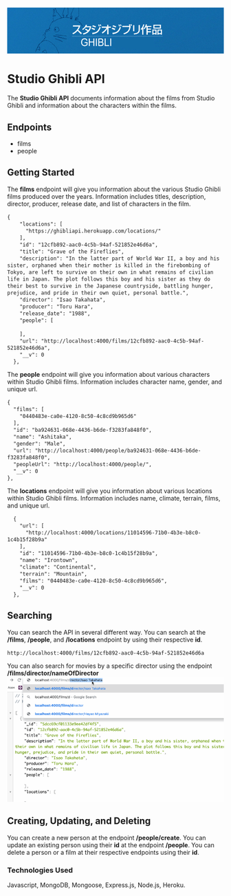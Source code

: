 ![Studio Ghibli Banner](./assets/ghiblibanner.png)  
# Studio Ghibli API  
The __Studio Ghibli API__ documents information about the films from Studio Ghibli and information about the characters within the films.  

## Endpoints  
- films  
- people  

## Getting Started  
The __films__ endpoint will give you information about the various Studio Ghibli films produced over the years.  Information includes titles, description, director, producer, release date, and list of characters in the film.  
```
{
    "locations": [
      "https://ghibliapi.herokuapp.com/locations/"
    ],
    "id": "12cfb892-aac0-4c5b-94af-521852e46d6a",
    "title": "Grave of the Fireflies",
    "description": "In the latter part of World War II, a boy and his sister, orphaned when their mother is killed in the firebombing of Tokyo, are left to survive on their own in what remains of civilian life in Japan. The plot follows this boy and his sister as they do their best to survive in the Japanese countryside, battling hunger, prejudice, and pride in their own quiet, personal battle.",
    "director": "Isao Takahata",
    "producer": "Toru Hara",
    "release_date": "1988",
    "people": [
      
    ],
    "url": "http://localhost:4000/films/12cfb892-aac0-4c5b-94af-521852e46d6a",
    "__v": 0
  },
  ```  
    

  The __people__ endpoint will give you information about various characters within Studio Ghibli films. Information includes character name, gender, and unique url.  
  ```
  {
    "films": [
      "0440483e-ca0e-4120-8c50-4c8cd9b965d6"
    ],
    "id": "ba924631-068e-4436-b6de-f3283fa848f0",
    "name": "Ashitaka",
    "gender": "Male",
    "url": "http://localhost:4000/people/ba924631-068e-4436-b6de-f3283fa848f0",
    "peopleUrl": "http://localhost:4000/people/",
    "__v": 0
  },
  ```  


The __locations__ endpoint will give you information about various locations within Studio Ghibli films. Information includes name, climate, terrain, films, and unique url.  
```
  {
    "url": [
      "http://localhost:4000/locations/11014596-71b0-4b3e-b8c0-1c4b15f28b9a"
    ],
    "id": "11014596-71b0-4b3e-b8c0-1c4b15f28b9a",
    "name": "Irontown",
    "climate": "Continental",
    "terrain": "Mountain",
    "films": "0440483e-ca0e-4120-8c50-4c8cd9b965d6",
    "__v": 0
  },
  ```

  ## Searching  
You can search the API in several different way. You can search at the __/films__, __/people__, and __/locations__ endpoint by using their respective __id__. 
```
http://localhost:4000/films/12cfb892-aac0-4c5b-94af-521852e46d6a
```
You can also search for movies by a specific director using the endpoint __/films/director/**nameOfDirector**__  
![Director Search](./assets/apigifdirector.gif)  

## Creating, Updating, and Deleting
You can create a new person at the endpoint __/people/create__.
You can update an existing person using their __id__ at the endpoint __/people__.
You can delete a person or a film at their respective endpoints using their __id__.


### Technologies Used  
Javascript, MongoDB, Mongoose, Express.js, Node.js, Heroku.